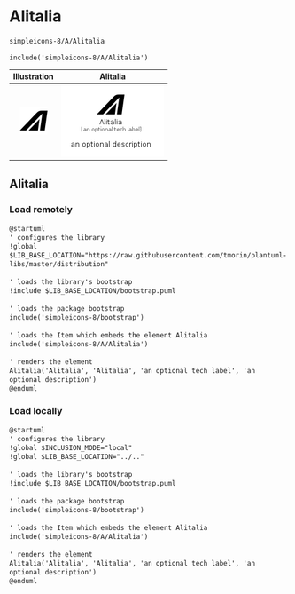 # Alitalia


```text
simpleicons-8/A/Alitalia
```

```text
include('simpleicons-8/A/Alitalia')
```



| Illustration | Alitalia |
| :---: | :---: |
| ![illustration for Illustration](../../simpleicons-8/A/Alitalia.png) | ![illustration for Alitalia](../../simpleicons-8/A/Alitalia.Local.png) |




## Alitalia

### Load remotely
```plantuml
@startuml
' configures the library
!global $LIB_BASE_LOCATION="https://raw.githubusercontent.com/tmorin/plantuml-libs/master/distribution"

' loads the library's bootstrap
!include $LIB_BASE_LOCATION/bootstrap.puml

' loads the package bootstrap
include('simpleicons-8/bootstrap')

' loads the Item which embeds the element Alitalia
include('simpleicons-8/A/Alitalia')

' renders the element
Alitalia('Alitalia', 'Alitalia', 'an optional tech label', 'an optional description')
@enduml
```

### Load locally
```plantuml
@startuml
' configures the library
!global $INCLUSION_MODE="local"
!global $LIB_BASE_LOCATION="../.."

' loads the library's bootstrap
!include $LIB_BASE_LOCATION/bootstrap.puml

' loads the package bootstrap
include('simpleicons-8/bootstrap')

' loads the Item which embeds the element Alitalia
include('simpleicons-8/A/Alitalia')

' renders the element
Alitalia('Alitalia', 'Alitalia', 'an optional tech label', 'an optional description')
@enduml
```

